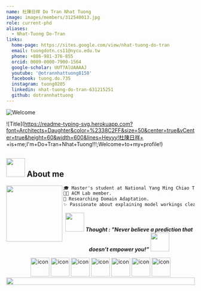 ```yaml
---
name: 杜陳日祥 Do Tran Nhat Tuong
image: images/members/312540013.jpg 
role: current-phd
aliases:
  - Nhat-Tuong Do-Tran
links:
  home-page: https://sites.google.com/view/nhat-tuong-do-tran
  email: tuongdotn.cs11@nycu.edu.tw
  phone: +886-981-376-855
  orcid: 0009-0000-7900-1564
  google-scholar: UUT7AlUAAAAJ
  youtube: '@otrannhattuong8158'
  facebook: tuong.do.735
  instagram: tuong0205
  linkedin: nhat-tuong-do-tran-631215251
  github: dotrannhattuong
---
```


<!--horizontal divider(gradiant)-->
![Welcome](https://user-images.githubusercontent.com/73097560/115834477-dbab4500-a447-11eb-908a-139a6edaec5c.gif)

![Title](https://readme-typing-svg.herokuapp.com?font=Architects+Daughter&color=%2338C2FF&size=50&center=true&vCenter=true&height=60&width=600&lines=Heyyy!杜陳日祥+ +is+me;I'm+Do+Tran+Nhat+Tuong!!!;Welcome+to+my+profile!)

## <picture><img src = "https://github.com/7oSkaaa/7oSkaaa/blob/main/Images/about_me.gif?raw=true" width = 50px></picture> About me

<!-- Information -->
<img align="left" height="150" src="https://media.giphy.com/media/SWoSkN6DxTszqIKEqv/giphy.gif"/>

<!-- Description -->
```diff
🎓 Master's student at National Yang Ming Chiao Tung University.
👨‍💻 ACM Lab member.
🤩 Researching Domain Adaptation.
✨ Passionate about explaining model workings clearly.
```

<!-- <table align="left">
<tr border="none">
<td width="50%" align="left">
<img align="left" height="200" src="https://media.giphy.com/media/SWoSkN6DxTszqIKEqv/giphy.gif"/>
</td>

<td width="50%" align="left">

```
🎓 Master student at National Yang Ming Chiao Tung University.
👨‍💻 Member at the ACM Lab.
🤩 Research Interest in Domain Adaptation.
🚀 Optimizing web pages.
✨ If you care what's happen in model work, you can explain it.
```

</td>
</tr>
</table> -->

<div align="center">
<img src="https://media.giphy.com/media/gH3LO09IOiZIqePwv9/giphy.gif" width="50" /> <b><i align="center">Thought : "Never believe a prediction that doesn’t empower you!”</i></b> <img src="https://media.giphy.com/media/qjqUcgIyRjsl2/giphy.gif" width="50" />
</div>

<!-- Languages -->
<!-- <img src="https://i.imgur.com/dBaSKWF.gif" height="20" width="100%"> -->

<!-- ## <img src="https://media.giphy.com/media/M4NykXxUE0HAcK7UJ6/giphy.gif" width="50px"></img> Languages and Tools -->

<p align="center"> 
 <!-- <img src="https://komarev.com/ghpvc/?username=dotrannhattuong&label=Profile%20views&color=0e75b6&style=flat" alt="Supravat-mondal" />  -->

<div align="center">
  <img src="https://media.giphy.com/media/TEnXkcsHrP4YedChhA/giphy.gif" alt="icon" width="50" height="50" />
  <img src="https://techstack-generator.vercel.app/python-icon.svg" alt="icon" width="50" height="50" />
  <img src="https://techstack-generator.vercel.app/react-icon.svg" alt="icon" width="50" height="50" />
  <img src="https://techstack-generator.vercel.app/docker-icon.svg" alt="icon" width="50" height="50" />
  <img src="https://techstack-generator.vercel.app/redux-icon.svg" alt="icon" width="50" height="50" />
  <img src="https://techstack-generator.vercel.app/github-icon.svg" alt="icon" width="50" height="50" />
  <img src="https://techstack-generator.vercel.app/graphql-icon.svg" alt="icon" width="50" height="50" />
</div>

<img src="https://i.imgur.com/dBaSKWF.gif" height="20" width="100%">

<!-- Connections
<img src="https://i.imgur.com/dBaSKWF.gif" height="20" width="100%">

## <img src="https://media.giphy.com/media/iY8CRBdQXODJSCERIr/giphy.gif" width="50px"></img> Connect with me 🤝

<p align="center">

 <div align="center"  class="icons-social" style="margin-left: 10px;">
        <a style="margin-left: 10px;"  target="_blank" href="https://www.linkedin.com/in/nhat-tuong-do-tran-631215251/">
			<img src="https://img.icons8.com/doodle/40/000000/linkedin--v2.png"></a>
        <a style="margin-left: 10px;" target="_blank" href="https://github.com/dotrannhattuong">
		  <img src="https://img.icons8.com/doodle/40/000000/github--v1.png"></a>
        <a style="margin-left: 10px;" target="_blank" href="https://www.instagram.com/tuong0205/">
			<img src="https://img.icons8.com/doodle/40/000000/instagram-new--v2.png"></a>
		<a style="margin-left: 10px;" target="_blank" href="https://www.youtube.com/@otrannhattuong8158">
				<img src="https://img.icons8.com/doodle/1x/youtube--v2.png" ></a>      </div>

</p> -->
